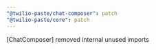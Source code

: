 ```yaml
---
"@twilio-paste/chat-composer": patch
"@twilio-paste/core": patch
---
```


[ChatComposer] removed internal unused imports
